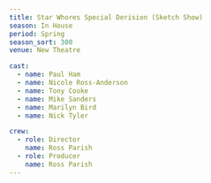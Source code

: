 ```yaml
---
title: Star Whores Special Derision (Sketch Show)
season: In House
period: Spring
season_sort: 300
venue: New Theatre

cast:
  - name: Paul Ham
  - name: Nicole Ross-Anderson
  - name: Tony Cooke
  - name: Mike Sanders
  - name: Marilyn Bird
  - name: Nick Tyler

crew:
  - role: Director
    name: Ross Parish
  - role: Producer
    name: Ross Parish
---
```



